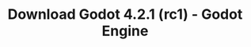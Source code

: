 ---
# Generated by /tools/generators/src/download_archive_generator !!! do not edit by hand !!!
title: 'Download Godot 4.2.1 (rc1) - Godot Engine'
type: 'download/archive'
name: '4.2.1'
flavor: 'rc1'
release_date: '2023-12-08T03:00:00-00:00'
release_notes: 'article/release-candidate-godot-4-2-1-rc-1/'
primaryPlatforms:
  - 'android.apk'
  - 'linux.64'
  - 'macos.universal'
  - 'windows.64'
  - 'web'
  - 'templates'
links:
  android.apk:
    name: 'android.apk'
    title: 'Android'
    caption: 'Universal APK (ARM64 + ARMv7 + x86_64 + x86)'
    tags:
      - 'APK download'
      - 'ARM64/v7'
      - 'x86 (64 & 32 bit)'
    hosts:
      github_builds:
        regular: 'https://github.com/godotengine/godot-builds/releases/download/4.2.1-rc1/Godot_v4.2.1-rc1_android_editor.apk'
        mono: '#'
      github:
        regular: 'https://github.com/godotengine/godot/releases/download/4.2.1-rc1/Godot_v4.2.1-rc1_android_editor.apk'
        mono: '#'
  linux.64:
    name: 'linux.64'
    title: 'Linux'
    caption: 'Standard (x86_64)'
    tags:
      - '64 bit'
    hosts:
      github_builds:
        regular: 'https://github.com/godotengine/godot-builds/releases/download/4.2.1-rc1/Godot_v4.2.1-rc1_linux.x86_64.zip'
        mono: 'https://github.com/godotengine/godot-builds/releases/download/4.2.1-rc1/Godot_v4.2.1-rc1_mono_linux_x86_64.zip'
      github:
        regular: 'https://github.com/godotengine/godot/releases/download/4.2.1-rc1/Godot_v4.2.1-rc1_linux.x86_64.zip'
        mono: 'https://github.com/godotengine/godot/releases/download/4.2.1-rc1/Godot_v4.2.1-rc1_mono_linux_x86_64.zip'
  macos.universal:
    name: 'macos.universal'
    title: 'macOS'
    caption: 'Universal (x86_64 + Apple Silicon)'
    tags:
      - 'Intel/Apple Silicon'
      - '64 bit'
    hosts:
      github_builds:
        regular: 'https://github.com/godotengine/godot-builds/releases/download/4.2.1-rc1/Godot_v4.2.1-rc1_macos.universal.zip'
        mono: 'https://github.com/godotengine/godot-builds/releases/download/4.2.1-rc1/Godot_v4.2.1-rc1_mono_macos.universal.zip'
      github:
        regular: 'https://github.com/godotengine/godot/releases/download/4.2.1-rc1/Godot_v4.2.1-rc1_macos.universal.zip'
        mono: 'https://github.com/godotengine/godot/releases/download/4.2.1-rc1/Godot_v4.2.1-rc1_mono_macos.universal.zip'
  windows.64:
    name: 'windows.64'
    title: 'Windows'
    caption: 'Standard (x86_64)'
    tags:
      - '64 bit'
    hosts:
      github_builds:
        regular: 'https://github.com/godotengine/godot-builds/releases/download/4.2.1-rc1/Godot_v4.2.1-rc1_win64.exe.zip'
        mono: 'https://github.com/godotengine/godot-builds/releases/download/4.2.1-rc1/Godot_v4.2.1-rc1_mono_win64.zip'
      github:
        regular: 'https://github.com/godotengine/godot/releases/download/4.2.1-rc1/Godot_v4.2.1-rc1_win64.exe.zip'
        mono: 'https://github.com/godotengine/godot/releases/download/4.2.1-rc1/Godot_v4.2.1-rc1_mono_win64.zip'
  web:
    name: 'web'
    title: 'Web editor'
    caption: ''
    tags:
      - 'Self-hosted'
      - 'Cross-platform'
    hosts:
      github_builds:
        regular: 'https://github.com/godotengine/godot-builds/releases/download/4.2.1-rc1/Godot_v4.2.1-rc1_web_editor.zip'
        mono: '#'
      github:
        regular: 'https://github.com/godotengine/godot/releases/download/4.2.1-rc1/Godot_v4.2.1-rc1_web_editor.zip'
        mono: '#'
  linux.arm64:
    name: 'linux.arm64'
    title: 'Linux'
    caption: 'Standard (ARM64)'
    tags:
      - 'ARM64'
      - '64 bit'
    hosts:
      github_builds:
        regular: 'https://github.com/godotengine/godot-builds/releases/download/4.2.1-rc1/Godot_v4.2.1-rc1_linux.arm64.zip'
        mono: 'https://github.com/godotengine/godot-builds/releases/download/4.2.1-rc1/Godot_v4.2.1-rc1_mono_linux_arm64.zip'
      github:
        regular: 'https://github.com/godotengine/godot/releases/download/4.2.1-rc1/Godot_v4.2.1-rc1_linux.arm64.zip'
        mono: 'https://github.com/godotengine/godot/releases/download/4.2.1-rc1/Godot_v4.2.1-rc1_mono_linux_arm64.zip'
  linux.32:
    name: 'linux.32'
    title: 'Linux'
    caption: 'Standard (x86)'
    tags:
      - '32 bit'
    hosts:
      github_builds:
        regular: 'https://github.com/godotengine/godot-builds/releases/download/4.2.1-rc1/Godot_v4.2.1-rc1_linux.x86_32.zip'
        mono: 'https://github.com/godotengine/godot-builds/releases/download/4.2.1-rc1/Godot_v4.2.1-rc1_mono_linux_x86_32.zip'
      github:
        regular: 'https://github.com/godotengine/godot/releases/download/4.2.1-rc1/Godot_v4.2.1-rc1_linux.x86_32.zip'
        mono: 'https://github.com/godotengine/godot/releases/download/4.2.1-rc1/Godot_v4.2.1-rc1_mono_linux_x86_32.zip'
  linux.arm32:
    name: 'linux.arm32'
    title: 'Linux'
    caption: 'Standard (ARM32)'
    tags:
      - 'ARM32'
      - '32 bit'
    hosts:
      github_builds:
        regular: 'https://github.com/godotengine/godot-builds/releases/download/4.2.1-rc1/Godot_v4.2.1-rc1_linux.arm32.zip'
        mono: 'https://github.com/godotengine/godot-builds/releases/download/4.2.1-rc1/Godot_v4.2.1-rc1_mono_linux_arm32.zip'
      github:
        regular: 'https://github.com/godotengine/godot/releases/download/4.2.1-rc1/Godot_v4.2.1-rc1_linux.arm32.zip'
        mono: 'https://github.com/godotengine/godot/releases/download/4.2.1-rc1/Godot_v4.2.1-rc1_mono_linux_arm32.zip'
  windows.32:
    name: 'windows.32'
    title: 'Windows'
    caption: 'Standard (x86)'
    tags:
      - '32 bit'
    hosts:
      github_builds:
        regular: 'https://github.com/godotengine/godot-builds/releases/download/4.2.1-rc1/Godot_v4.2.1-rc1_win32.exe.zip'
        mono: 'https://github.com/godotengine/godot-builds/releases/download/4.2.1-rc1/Godot_v4.2.1-rc1_mono_win32.zip'
      github:
        regular: 'https://github.com/godotengine/godot/releases/download/4.2.1-rc1/Godot_v4.2.1-rc1_win32.exe.zip'
        mono: 'https://github.com/godotengine/godot/releases/download/4.2.1-rc1/Godot_v4.2.1-rc1_mono_win32.zip'
  aar_library:
    name: 'aar_library'
    title: 'AAR library'
    caption: ''
    tags:
      - 'Android plugins'
      - 'Java'
      - 'Kotlin'
    hosts:
      github_builds:
        regular: 'https://github.com/godotengine/godot-builds/releases/download/4.2.1-rc1/godot-lib.4.2.1.rc1.template_release.aar'
        mono: '#'
      github:
        regular: 'https://github.com/godotengine/godot/releases/download/4.2.1-rc1/godot-lib.4.2.1.rc1.template_release.aar'
        mono: '#'
  templates:
    name: 'templates'
    title: 'Export templates'
    caption: ''
    tags:
      - 'Used to export your games to all supported platforms'
    hosts:
      github_builds:
        regular: 'https://github.com/godotengine/godot-builds/releases/download/4.2.1-rc1/Godot_v4.2.1-rc1_export_templates.tpz'
        mono: 'https://github.com/godotengine/godot-builds/releases/download/4.2.1-rc1/Godot_v4.2.1-rc1_mono_export_templates.tpz'
      github:
        regular: 'https://github.com/godotengine/godot/releases/download/4.2.1-rc1/Godot_v4.2.1-rc1_export_templates.tpz'
        mono: 'https://github.com/godotengine/godot/releases/download/4.2.1-rc1/Godot_v4.2.1-rc1_mono_export_templates.tpz'
---